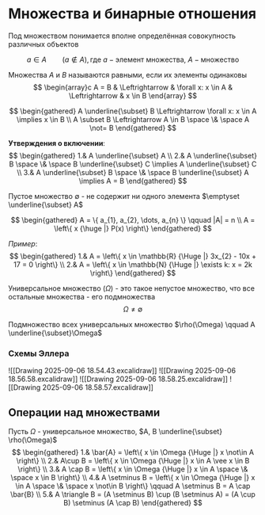 # Множества и бинарные отношения
Под множеством понимается вполне определённая совокупность различных объектов


$$
a \in A \qquad (a \not \in A), \text{где } a - \text{элемент множества, } A - \text{множество}
$$

Множества $A$ и $B$ называются равными, если их элементы одинаковы
$$
\begin{array}c
A = B & \Leftrightarrow  & \forall x: x \in A & \Leftrightarrow & x \in B
\end{array}
$$

$$
\begin{gathered}
A \underline{\subset} B \Leftrightarrow \forall x: x \in A \implies x \in B \\
A \subset B \Leftrightarrow A \in B \space \& \space A \not= B
\end{gathered}
$$

**Утверждения о включении**:
$$
\begin{gathered}
1.& A \underline{\subset} A \\
2.& A \underline{\subset} B \space \& \space B \underline{\subset} C \implies A \underline{\subset} C \\
3.& A \underline{\subset} B \space \& \space B \underline{\subset} A \implies A = B
\end{gathered}
$$

Пустое множество $\emptyset$ - не содержит ни одного элемента $\emptyset \underline{\subset} A$

$$
\begin{gathered}
A = \{ a_{1}, a_{2}, \dots, a_{n} \} \qquad |A| = n \\
A = \left\{ x {\huge |} P(x) \right\}
\end{gathered}
$$

*Пример*:
$$
\begin{gathered}
1.& A = \left\{ x \in \mathbb{R} {\Huge |} 3x_{2} - 10x + 17 = 0 \right\} \\
2.& A = \left\{ x \in \mathbb{N} {\Huge |} \exists k: x = 2k \right\}
\end{gathered}
$$

Универсальное множество ($\Omega$) - это такое непустое множество, что все остальные множества - его подмножества
$$
\Omega \not= \emptyset
$$

Подмножество всех универсальных множество $\rho(\Omega) \qquad A \underline{\subset}\Omega$


### Схемы Эллера
![[Drawing 2025-09-06 18.54.43.excalidraw]]
![[Drawing 2025-09-06 18.56.58.excalidraw]]
![[Drawing 2025-09-06 18.58.25.excalidraw]]
![[Drawing 2025-09-06 18.58.57.excalidraw]]

## Операции над множествами
Пусть $\Omega$ - универсальное множество, $A, B \underline{\subset} \rho(\Omega)$
$$
\begin{gathered}
1.& \bar{A} = \left\{ x \in \Omega {\Huge |} x \not\in A \right\} \\
2.& A\cup B = \left\{  x \in \Omega {\Huge |} x \in A \vee x \in B \right\} \\
3.& A \cap B = \left\{ x \in \Omega {\Huge |} x \in A \space \& \space x \in B \right\} \\
4.& A \setminus B = \left\{ x \in \Omega {\Huge |} x \in A \space \& \space x \not\in B \right\} \qquad A \setminus B = A \cap \bar{B} \\
5.& A \triangle B = (A \setminus B) \cup (B \setminus A) = (A \cup B) \setminus (A \cap B)
\end{gathered}
$$

